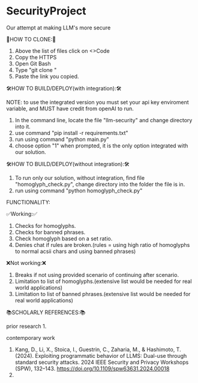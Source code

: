 # SecurityProject
Our attempt at making LLM's more secure

:bookmark_tabs:HOW TO CLONE::bookmark_tabs:
1. Above the list of files click on <>Code
2. Copy the HTTPS
3. Open Git Bash
4. Type "git clone "
5. Paste the link you copied.

:hammer_and_wrench:HOW TO BUILD/DEPLOY(with integration)::hammer_and_wrench:

NOTE: to use the integrated version you must set your api key enviroment variable, and MUST have credit from openAI to run.
1. In the command line, locate the file "llm-security" and change directory into it.
2. use command "pip install -r requirements.txt"
3. run using command "python main.py"
4. choose option "1" when prompted, it is the only option integrated with our solution.

:hammer_and_wrench:HOW TO BUILD/DEPLOY(without integration)::hammer_and_wrench:
1. To run only our solution, without integration, find file "homoglyph_check.py", change directory into the folder the file is in.
2. run using command "python homoglyph_check.py"


FUNCTIONALITY:

:white_check_mark:Working::white_check_mark:
1. Checks for homoglyphs.
2. Checks for banned phrases.
3. Check homoglyph based on a set ratio.
4. Denies chat if rules are broken.(rules = using high ratio of homoglyphs to normal acsii chars and using banned phrases)

:x:Not working::x:
1. Breaks if not using provided scenario of continuing after scenario.
2. Limitation to list of homoglyphs.(extensive list would be needed for real world applications)
3. Limitation to list of banned phrases.(extensive list would be needed for real world applications)

:books:SCHOLARLY REFERENCES::books:

prior research
1. 

contemporary work
1. Kang, D., Li, X., Stoica, I., Guestrin, C., Zaharia, M., & Hashimoto, T. (2024). Exploiting programmatic behavior of LLMS: Dual-use through standard security attacks. 2024 IEEE Security and Privacy Workshops (SPW), 132–143. https://doi.org/10.1109/spw63631.2024.00018
2. 

